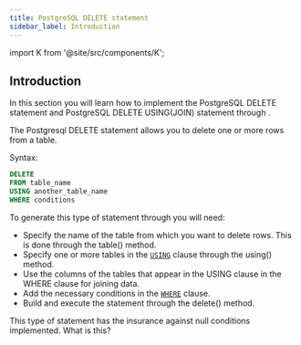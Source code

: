 ```yaml
---
title: PostgreSQL DELETE statement
sidebar_label: Introduction
---
```


import K from '@site/src/components/K';

## Introduction

In this section you will learn how to implement the PostgreSQL DELETE statement and PostgreSQL DELETE USING(JOIN) statement through <K/>.

The Postgresql DELETE statement allows you to delete one or more rows from a table.

Syntax:

```sql showLineNumbers
DELETE
FROM table_name
USING another_table_name
WHERE conditions
```

To generate this type of statement through <K/> you will need:

- Specify the name of the table from which you want to delete rows. This is done through the table() method.
- Specify one or more tables in the [`USING`](/docs/delete-statement/clauses/using) clause through the using() method.
- Use the columns of the tables that appear in the USING clause in the WHERE clause for joining data.
- Add the necessary conditions in the [`WHERE`](/docs/delete-statement/clauses/where/introduction) clause.
- Build and execute the statement through the delete() method.

This type of statement has the insurance against null conditions implemented. What is this?